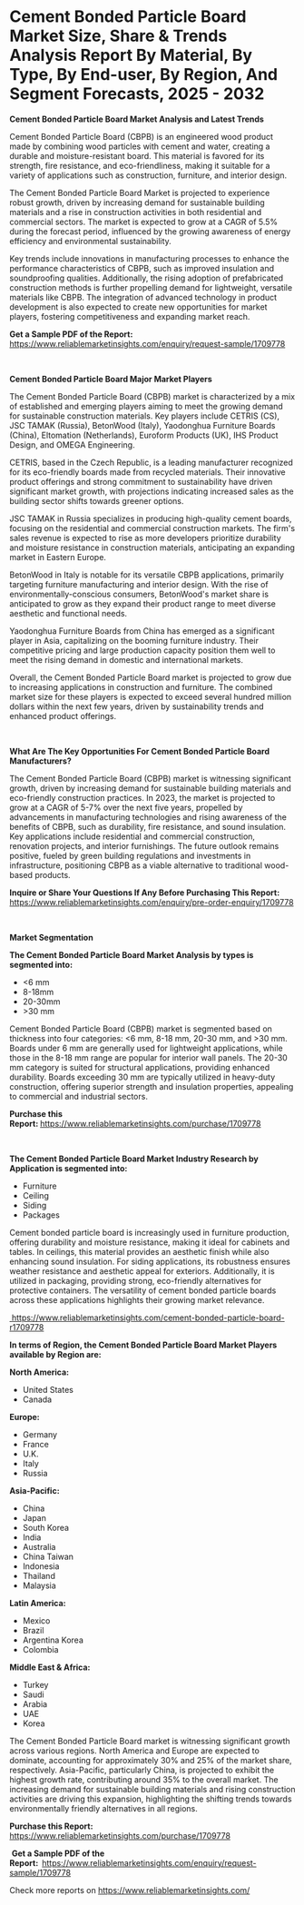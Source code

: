 <p><h1>Cement Bonded Particle Board Market Size, Share & Trends Analysis Report By Material, By Type, By End-user, By Region, And Segment Forecasts, 2025 - 2032</h1></p><p><strong>Cement Bonded Particle Board Market Analysis and Latest Trends</strong></p>
<p><p>Cement Bonded Particle Board (CBPB) is an engineered wood product made by combining wood particles with cement and water, creating a durable and moisture-resistant board. This material is favored for its strength, fire resistance, and eco-friendliness, making it suitable for a variety of applications such as construction, furniture, and interior design. </p><p>The Cement Bonded Particle Board Market is projected to experience robust growth, driven by increasing demand for sustainable building materials and a rise in construction activities in both residential and commercial sectors. The market is expected to grow at a CAGR of 5.5% during the forecast period, influenced by the growing awareness of energy efficiency and environmental sustainability. </p><p>Key trends include innovations in manufacturing processes to enhance the performance characteristics of CBPB, such as improved insulation and soundproofing qualities. Additionally, the rising adoption of prefabricated construction methods is further propelling demand for lightweight, versatile materials like CBPB. The integration of advanced technology in product development is also expected to create new opportunities for market players, fostering competitiveness and expanding market reach.</p></p>
<p><strong>Get a Sample PDF of the Report:&nbsp;</strong> <a href="https://www.reliablemarketinsights.com/enquiry/request-sample/1709778?utm_campaign=2181&utm_medium=2&utm_source=Github&utm_content=ia&utm_term=27032025&utm_id=cement-bonded-particle-board">https://www.reliablemarketinsights.com/enquiry/request-sample/1709778</a></p>
<p>&nbsp;</p>
<p><strong>Cement Bonded Particle Board Major Market Players</strong></p>
<p><p>The Cement Bonded Particle Board (CBPB) market is characterized by a mix of established and emerging players aiming to meet the growing demand for sustainable construction materials. Key players include CETRIS (CS), JSC TAMAK (Russia), BetonWood (Italy), Yaodonghua Furniture Boards (China), Eltomation (Netherlands), Euroform Products (UK), IHS Product Design, and OMEGA Engineering.</p><p>CETRIS, based in the Czech Republic, is a leading manufacturer recognized for its eco-friendly boards made from recycled materials. Their innovative product offerings and strong commitment to sustainability have driven significant market growth, with projections indicating increased sales as the building sector shifts towards greener options.</p><p>JSC TAMAK in Russia specializes in producing high-quality cement boards, focusing on the residential and commercial construction markets. The firm's sales revenue is expected to rise as more developers prioritize durability and moisture resistance in construction materials, anticipating an expanding market in Eastern Europe.</p><p>BetonWood in Italy is notable for its versatile CBPB applications, primarily targeting furniture manufacturing and interior design. With the rise of environmentally-conscious consumers, BetonWood's market share is anticipated to grow as they expand their product range to meet diverse aesthetic and functional needs.</p><p>Yaodonghua Furniture Boards from China has emerged as a significant player in Asia, capitalizing on the booming furniture industry. Their competitive pricing and large production capacity position them well to meet the rising demand in domestic and international markets.</p><p>Overall, the Cement Bonded Particle Board market is projected to grow due to increasing applications in construction and furniture. The combined market size for these players is expected to exceed several hundred million dollars within the next few years, driven by sustainability trends and enhanced product offerings.</p></p>
<p>&nbsp;</p>
<p><strong>What Are The Key Opportunities For Cement Bonded Particle Board Manufacturers?</strong></p>
<p><p>The Cement Bonded Particle Board (CBPB) market is witnessing significant growth, driven by increasing demand for sustainable building materials and eco-friendly construction practices. In 2023, the market is projected to grow at a CAGR of 5-7% over the next five years, propelled by advancements in manufacturing technologies and rising awareness of the benefits of CBPB, such as durability, fire resistance, and sound insulation. Key applications include residential and commercial construction, renovation projects, and interior furnishings. The future outlook remains positive, fueled by green building regulations and investments in infrastructure, positioning CBPB as a viable alternative to traditional wood-based products.</p></p>
<p><strong>Inquire or Share Your Questions If Any Before Purchasing This Report:</strong> <a href="https://www.reliablemarketinsights.com/enquiry/pre-order-enquiry/1709778?utm_campaign=2181&utm_medium=2&utm_source=Github&utm_content=ia&utm_term=27032025&utm_id=cement-bonded-particle-board">https://www.reliablemarketinsights.com/enquiry/pre-order-enquiry/1709778</a></p>
<p>&nbsp;</p>
<p><strong>Market Segmentation</strong></p>
<p><strong>The Cement Bonded Particle Board Market Analysis by types is segmented into:</strong></p>
<p><ul><li><6 mm</li><li>8-18mm</li><li>20-30mm</li><li>>30 mm</li></ul></p>
<p><p>Cement Bonded Particle Board (CBPB) market is segmented based on thickness into four categories: <6 mm, 8-18 mm, 20-30 mm, and >30 mm. Boards under 6 mm are generally used for lightweight applications, while those in the 8-18 mm range are popular for interior wall panels. The 20-30 mm category is suited for structural applications, providing enhanced durability. Boards exceeding 30 mm are typically utilized in heavy-duty construction, offering superior strength and insulation properties, appealing to commercial and industrial sectors.</p></p>
<p><strong>Purchase this Report:&nbsp;</strong><a href="https://www.reliablemarketinsights.com/purchase/1709778?utm_campaign=2181&utm_medium=2&utm_source=Github&utm_content=ia&utm_term=27032025&utm_id=cement-bonded-particle-board">https://www.reliablemarketinsights.com/purchase/1709778</a></p>
<p>&nbsp;</p>
<p><strong>The Cement Bonded Particle Board Market Industry Research by Application is segmented into:</strong></p>
<p><ul><li>Furniture</li><li>Ceiling</li><li>Siding</li><li>Packages</li></ul></p>
<p><p>Cement bonded particle board is increasingly used in furniture production, offering durability and moisture resistance, making it ideal for cabinets and tables. In ceilings, this material provides an aesthetic finish while also enhancing sound insulation. For siding applications, its robustness ensures weather resistance and aesthetic appeal for exteriors. Additionally, it is utilized in packaging, providing strong, eco-friendly alternatives for protective containers. The versatility of cement bonded particle boards across these applications highlights their growing market relevance.</p></p>
<p><a href="https://www.reliablemarketinsights.com/cement-bonded-particle-board-r1709778?utm_campaign=2181&utm_medium=2&utm_source=Github&utm_content=ia&utm_term=27032025&utm_id=cement-bonded-particle-board">&nbsp;https://www.reliablemarketinsights.com/cement-bonded-particle-board-r1709778</a></p>
<p><strong>In terms of Region, the Cement Bonded Particle Board Market Players available by Region are:</strong></p>
<p>
    <p> <strong> North America: </strong>
        <ul>
            <li>United States</li>
            <li>Canada</li>
        </ul>
        </p> 
    <p> <strong> Europe: </strong>
        <ul>
            <li>Germany</li>
            <li>France</li>
            <li>U.K.</li>
            <li>Italy</li>
            <li>Russia</li>
        </ul>
        </p> 
    <p> <strong> Asia-Pacific: </strong>
        <ul>
            <li>China</li>
            <li>Japan</li>
            <li>South Korea</li>
            <li>India</li>
            <li>Australia</li>
            <li>China Taiwan</li>
            <li>Indonesia</li>
            <li>Thailand</li>
            <li>Malaysia</li>
        </ul>
        </p> 
    <p> <strong> Latin America: </strong>
        <ul>
            <li>Mexico</li>
            <li>Brazil</li>
            <li>Argentina Korea</li>
            <li>Colombia</li>
        </ul>
        </p> 
    <p> <strong> Middle East & Africa: </strong>
        <ul>
            <li>Turkey</li>
            <li>Saudi</li>
            <li>Arabia</li>
            <li>UAE</li>
            <li>Korea</li>
        </ul>
    </p>
    </p>
<p><p>The Cement Bonded Particle Board market is witnessing significant growth across various regions. North America and Europe are expected to dominate, accounting for approximately 30% and 25% of the market share, respectively. Asia-Pacific, particularly China, is projected to exhibit the highest growth rate, contributing around 35% to the overall market. The increasing demand for sustainable building materials and rising construction activities are driving this expansion, highlighting the shifting trends towards environmentally friendly alternatives in all regions.</p></p>
<p><strong>Purchase this Report: </strong><a href="https://www.reliablemarketinsights.com/purchase/1709778?utm_campaign=2181&utm_medium=2&utm_source=Github&utm_content=ia&utm_term=27032025&utm_id=cement-bonded-particle-board">https://www.reliablemarketinsights.com/purchase/1709778</a></p>
<p>&nbsp;<strong>Get a Sample PDF of the Report:&nbsp;&nbsp;</strong><a href="https://www.reliablemarketinsights.com/enquiry/request-sample/1709778?utm_campaign=2181&utm_medium=2&utm_source=Github&utm_content=ia&utm_term=27032025&utm_id=cement-bonded-particle-board">https://www.reliablemarketinsights.com/enquiry/request-sample/1709778</a></p>
<p><strong></strong></p>
<p>Check more reports on <a href="https://www.reliablemarketinsights.com/?utm_campaign=2181&utm_medium=2&utm_source=Github&utm_content=ia&utm_term=27032025&utm_id=cement-bonded-particle-board">https://www.reliablemarketinsights.com/</a></p>